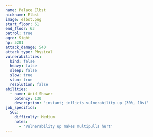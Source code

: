```yaml
---
name: Palace Elbst
nickname: Elbst
image: elbst.png
start_floor: 61
end_floor: 63
patrol: true
agro: Sight
hp: 5201
attack_damage: 540
attack_type: Physical
vulnerabilities:
  bind: false
  heavy: false
  sleep: false
  slow: true
  stun: true
  resolution: false
abilities:
  - name: Acid Shower
    potency: 130
    description: 'instant; inflicts vulnerability up (30%, 10s)'
job_specifics:
  SGE:
    difficulty: Medium
    notes:
      - 'Vulnerability up makes multipulls hurt'
---
```

